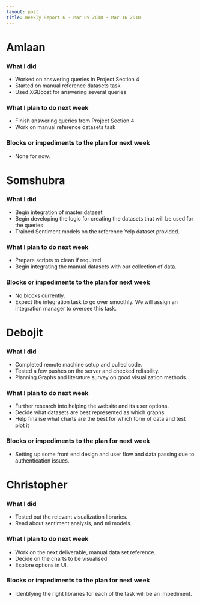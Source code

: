 ```yaml
---
layout: post
title: Weekly Report 6 - Mar 09 2018 - Mar 16 2018
---
```


# Amlaan

### What I did

- Worked on answering queries in Project Section 4
- Started on manual reference datasets task
- Used XGBoost for answering several queries

### What I plan to do next week

- Finish answering queries from Project Section 4
- Work on manual reference datasets task

### Blocks or impediments to the plan for next week

- None for now.

# Somshubra

### What I did

- Begin integration of master dataset
- Begin developing the logic for creating the datasets that will be used for the queries
- Trained Sentiment models on the reference Yelp dataset provided.

### What I plan to do next week

- Prepare scripts to clean if required
- Begin integrating the manual datasets with our collection of data.

### Blocks or impediments to the plan for next week

- No blocks currently.
- Expect the integration task to go over smoothly. We will assign an integration manager to oversee this task.

# Debojit

### What I did
- Completed remote machine setup and pulled code.
- Tested a few pushes on the server and checked reliability.
- Planning Graphs and literature survey on good visualization methods.

### What I plan to do next week
- Further research into helping the website and its user options.
- Decide what datasets are best represented as which graphs.
- Help finalise what charts are the best for which form of data and test plot it

### Blocks or impediments to the plan for next week
- Setting up some front end design and user flow and data passing due to authentication issues.

# Christopher

### What I did
- Tested out the relevant visualization libraries.
- Read about sentiment analysis, and ml models.

### What I plan to do next week
- Work on the next deliverable, manual data set reference.
- Decide on the charts to be visualised
- Explore options in UI.

### Blocks or impediments to the plan for next week
- Identifying the right libraries for each of the task will be an impediment.
